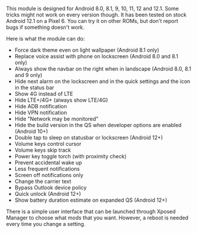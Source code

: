 This module is designed for Android 8.0, 8.1, 9, 10, 11, 12 and 12.1. Some tricks might not work on every version though. It has been tested on stock Android 12.1 on a Pixel 6. You can try it on other ROMs, but don't report bugs if something doesn't work.

Here is what the module can do:

- Force dark theme even on light wallpaper (Android 8.1 only)
- Replace voice assist with phone on lockscreen (Android 8.0 and 8.1 only)
- Always show the navbar on the right when in landscape (Android 8.0, 8.1 and 9 only)
- Hide next alarm on the lockscreen and in the quick settings and the icon in the status bar
- Show 4G instead of LTE
- Hide LTE+/4G+ (always show LTE/4G)
- Hide ADB notification
- Hide VPN notification
- Hide "Network may be monitored"
- Hide the build version in the QS when developer options are enabled (Android 10+)
- Double tap to sleep on statusbar or lockscreen (Android 12+)
- Volume keys control cursor
- Volume keys skip track
- Power key toggle torch (with proximity check)
- Prevent accidental wake up
- Less frequent notifications
- Screen off notifications only
- Change the carrier text
- Bypass Outlook device policy
- Quick unlock (Android 12+)
- Show battery duration estimate on expanded QS (Android 12+)

There is a simple user interface that can be launched through Xposed Manager to choose what mods that you want. However, a reboot is needed every time you change a setting.
